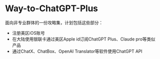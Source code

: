 # Way-to-ChatGPT-Plus
面向非专业群体的一份攻略集，计划包括这些部分：
- 注册美区iOS账号
- 在大陆使用银联卡通过美区Apple id订阅ChatGPT Plus、Claude pro等类似产品
- 通过ChatX、ChatBox、OpenAI Translator等软件使用ChatGPT API
